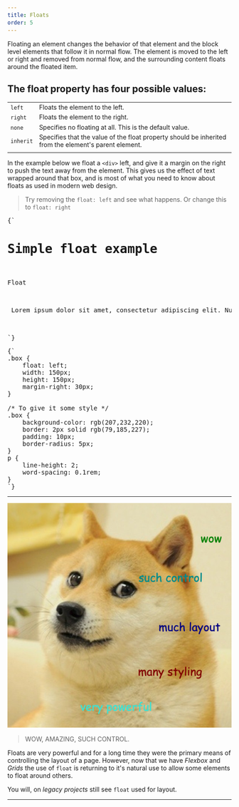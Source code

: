```yaml
---
title: Floats
order: 5
---
```


Floating an element changes the behavior of that element and the block level
elements that follow it in normal flow. The element is moved to the left or
right and removed from normal flow, and the surrounding content floats around
the floated item.

## The float property has four possible values:

|           |                                                                                                       |
| --------- | ----------------------------------------------------------------------------------------------------- |
| `left`    | Floats the element to the left.                                                                       |
| `right`   | Floats the element to the right.                                                                      |
| `none`    | Specifies no floating at all. This is the default value.                                              |
| `inherit` | Specifies that the value of the float property should be inherited from the element's parent element. |
|           |                                                                                                       |

<CodePen>

In the example below we float a `<div>` left, and give it a margin on the right
to push the text away from the element. This gives us the effect of text wrapped
around that box, and is most of what you need to know about floats as used in
modern web design.

> Try removing the `float: left` and see what happens. Or change this to
> `float: right`

<pre data-lang='html'>
{`
<h1>Simple float example</h1>
    
<div class="box">Float</div>
    
<p> Lorem ipsum dolor sit amet, consectetur adipiscing elit. Nulla luctus aliquam dolor, eu lacinia lorem placerat vulputate. Duis felis orci, pulvinar id metus ut, rutrum luctus orci. Cras porttitor imperdiet nunc, at ultricies tellus laoreet sit amet. Sed auctor cursus massa at porta. Integer ligula ipsum, tristique sit amet orci vel, viverra egestas ligula.</p>

`}
</pre>

<pre data-lang='css'>
{`
.box {
    float: left;
    width: 150px;
    height: 150px;
    margin-right: 30px;
}

/* To give it some style */
.box {
    background-color: rgb(207,232,220);
    border: 2px solid rgb(79,185,227);
    padding: 10px;
    border-radius: 5px;
}
p {
    line-height: 2;
    word-spacing: 0.1rem;
}
`}
</pre>

</CodePen>

---

![wow floats](./assets/wow-floats.png)

> WOW, AMAZING, SUCH CONTROL.

Floats are very powerful and for a long time they were the primary means of
controlling the layout of a page. However, now that we have _Flexbox_ and
_Grids_ the use of `float` is returning to it's natural use to allow some
elements to float around others.

You will, on _legacy projects_ still see `float` used for layout.

---
